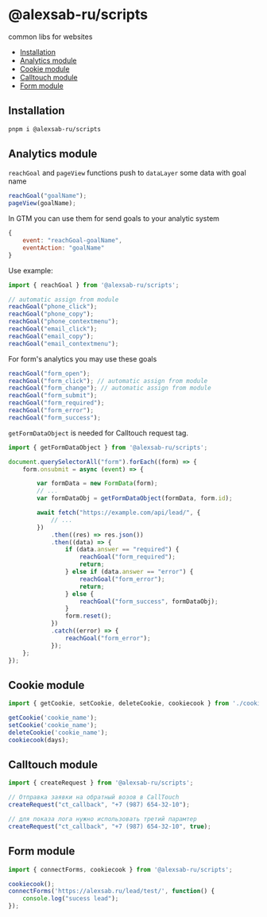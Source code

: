 # @alexsab-ru/scripts

common libs for websites

* [Installation](#Installation)
* [Analytics module](#analytics-module)
* [Cookie module](#cookie-module)
* [Calltouch module](#calltouch-module)
* [Form module](#form-module)

## Installation
```bash
pnpm i @alexsab-ru/scripts
```

## Analytics module

`reachGoal` and `pageView` functions push to `dataLayer` some data with goal name
```js
reachGoal("goalName");
pageView(goalName);
```

In GTM you can use them for send goals to your analytic system

```js
{
	event: "reachGoal-goalName",
	eventAction: "goalName"
}
```

Use example:

```js
import { reachGoal } from '@alexsab-ru/scripts';

// automatic assign from module
reachGoal("phone_click");
reachGoal("phone_copy");
reachGoal("phone_contextmenu");
reachGoal("email_click");
reachGoal("email_copy");
reachGoal("email_contextmenu");
```

For form's analytics you may use these goals

```js
reachGoal("form_open");
reachGoal("form_click"); // automatic assign from module
reachGoal("form_change"); // automatic assign from module
reachGoal("form_submit");
reachGoal("form_required");
reachGoal("form_error");
reachGoal("form_success");
```

`getFormDataObject` is needed for Calltouch request tag.

```js
import { getFormDataObject } from '@alexsab-ru/scripts';

document.querySelectorAll("form").forEach((form) => {
	form.onsubmit = async (event) => {

		var formData = new FormData(form);
		// ...
		var formDataObj = getFormDataObject(formData, form.id);

		await fetch("https://example.com/api/lead/", {
			// ...
		})
			.then((res) => res.json())
			.then((data) => {
				if (data.answer == "required") {
					reachGoal("form_required");
					return;
				} else if (data.answer == "error") {
					reachGoal("form_error");
					return;
				} else {
					reachGoal("form_success", formDataObj);
				}
				form.reset();
			})
			.catch((error) => {
				reachGoal("form_error");
			});
	};
});
```

## Cookie module

```js
import { getCookie, setCookie, deleteCookie, cookiecook } from './cookie';

getCookie('cookie_name');
setCookie('cookie_name');
deleteCookie('cookie_name');
cookiecook(days);
```

## Calltouch module

```js
import { createRequest } from '@alexsab-ru/scripts';

// Отправка заявки на обратный возов в CallTouch
createRequest("ct_callback", "+7 (987) 654-32-10");

// для показа лога нужно использовать третий парамтер
createRequest("ct_callback", "+7 (987) 654-32-10", true);
```

## Form module

```js
import { connectForms, cookiecook } from '@alexsab-ru/scripts';

cookiecook();
connectForms('https://alexsab.ru/lead/test/', function() {
	console.log("sucess lead");
});
```